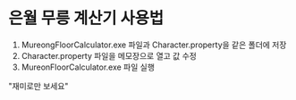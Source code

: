 # 은월 무릉 계산기 사용법

1. MureongFloorCalculator.exe 파일과 Character.property을 같은 폴더에 저장
2. Character.property 파일을 메모장으로 열고 값 수정
3. MureonFloorCalculator.exe 파일 실행

"재미로만 보세요"
